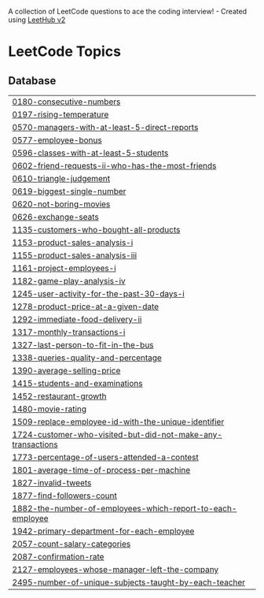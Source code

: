 A collection of LeetCode questions to ace the coding interview! - Created using [LeetHub v2](https://github.com/arunbhardwaj/LeetHub-2.0)
<!---LeetCode Topics Start-->
# LeetCode Topics
## Database
|  |
| ------- |
| [0180-consecutive-numbers](https://github.com/kousalyaa13/SQL50_v2/tree/master/0180-consecutive-numbers) |
| [0197-rising-temperature](https://github.com/kousalyaa13/SQL50_v2/tree/master/0197-rising-temperature) |
| [0570-managers-with-at-least-5-direct-reports](https://github.com/kousalyaa13/SQL50_v2/tree/master/0570-managers-with-at-least-5-direct-reports) |
| [0577-employee-bonus](https://github.com/kousalyaa13/SQL50_v2/tree/master/0577-employee-bonus) |
| [0596-classes-with-at-least-5-students](https://github.com/kousalyaa13/SQL50_v2/tree/master/0596-classes-with-at-least-5-students) |
| [0602-friend-requests-ii-who-has-the-most-friends](https://github.com/kousalyaa13/SQL50_v2/tree/master/0602-friend-requests-ii-who-has-the-most-friends) |
| [0610-triangle-judgement](https://github.com/kousalyaa13/SQL50_v2/tree/master/0610-triangle-judgement) |
| [0619-biggest-single-number](https://github.com/kousalyaa13/SQL50_v2/tree/master/0619-biggest-single-number) |
| [0620-not-boring-movies](https://github.com/kousalyaa13/SQL50_v2/tree/master/0620-not-boring-movies) |
| [0626-exchange-seats](https://github.com/kousalyaa13/SQL50_v2/tree/master/0626-exchange-seats) |
| [1135-customers-who-bought-all-products](https://github.com/kousalyaa13/SQL50_v2/tree/master/1135-customers-who-bought-all-products) |
| [1153-product-sales-analysis-i](https://github.com/kousalyaa13/SQL50_v2/tree/master/1153-product-sales-analysis-i) |
| [1155-product-sales-analysis-iii](https://github.com/kousalyaa13/SQL50_v2/tree/master/1155-product-sales-analysis-iii) |
| [1161-project-employees-i](https://github.com/kousalyaa13/SQL50_v2/tree/master/1161-project-employees-i) |
| [1182-game-play-analysis-iv](https://github.com/kousalyaa13/SQL50_v2/tree/master/1182-game-play-analysis-iv) |
| [1245-user-activity-for-the-past-30-days-i](https://github.com/kousalyaa13/SQL50_v2/tree/master/1245-user-activity-for-the-past-30-days-i) |
| [1278-product-price-at-a-given-date](https://github.com/kousalyaa13/SQL50_v2/tree/master/1278-product-price-at-a-given-date) |
| [1292-immediate-food-delivery-ii](https://github.com/kousalyaa13/SQL50_v2/tree/master/1292-immediate-food-delivery-ii) |
| [1317-monthly-transactions-i](https://github.com/kousalyaa13/SQL50_v2/tree/master/1317-monthly-transactions-i) |
| [1327-last-person-to-fit-in-the-bus](https://github.com/kousalyaa13/SQL50_v2/tree/master/1327-last-person-to-fit-in-the-bus) |
| [1338-queries-quality-and-percentage](https://github.com/kousalyaa13/SQL50_v2/tree/master/1338-queries-quality-and-percentage) |
| [1390-average-selling-price](https://github.com/kousalyaa13/SQL50_v2/tree/master/1390-average-selling-price) |
| [1415-students-and-examinations](https://github.com/kousalyaa13/SQL50_v2/tree/master/1415-students-and-examinations) |
| [1452-restaurant-growth](https://github.com/kousalyaa13/SQL50_v2/tree/master/1452-restaurant-growth) |
| [1480-movie-rating](https://github.com/kousalyaa13/SQL50_v2/tree/master/1480-movie-rating) |
| [1509-replace-employee-id-with-the-unique-identifier](https://github.com/kousalyaa13/SQL50_v2/tree/master/1509-replace-employee-id-with-the-unique-identifier) |
| [1724-customer-who-visited-but-did-not-make-any-transactions](https://github.com/kousalyaa13/SQL50_v2/tree/master/1724-customer-who-visited-but-did-not-make-any-transactions) |
| [1773-percentage-of-users-attended-a-contest](https://github.com/kousalyaa13/SQL50_v2/tree/master/1773-percentage-of-users-attended-a-contest) |
| [1801-average-time-of-process-per-machine](https://github.com/kousalyaa13/SQL50_v2/tree/master/1801-average-time-of-process-per-machine) |
| [1827-invalid-tweets](https://github.com/kousalyaa13/SQL50_v2/tree/master/1827-invalid-tweets) |
| [1877-find-followers-count](https://github.com/kousalyaa13/SQL50_v2/tree/master/1877-find-followers-count) |
| [1882-the-number-of-employees-which-report-to-each-employee](https://github.com/kousalyaa13/SQL50_v2/tree/master/1882-the-number-of-employees-which-report-to-each-employee) |
| [1942-primary-department-for-each-employee](https://github.com/kousalyaa13/SQL50_v2/tree/master/1942-primary-department-for-each-employee) |
| [2057-count-salary-categories](https://github.com/kousalyaa13/SQL50_v2/tree/master/2057-count-salary-categories) |
| [2087-confirmation-rate](https://github.com/kousalyaa13/SQL50_v2/tree/master/2087-confirmation-rate) |
| [2127-employees-whose-manager-left-the-company](https://github.com/kousalyaa13/SQL50_v2/tree/master/2127-employees-whose-manager-left-the-company) |
| [2495-number-of-unique-subjects-taught-by-each-teacher](https://github.com/kousalyaa13/SQL50_v2/tree/master/2495-number-of-unique-subjects-taught-by-each-teacher) |
<!---LeetCode Topics End-->